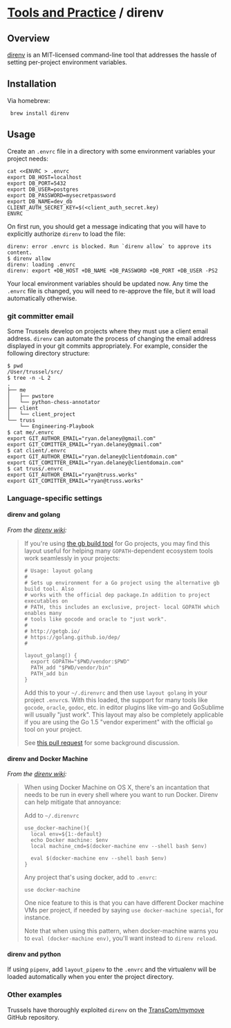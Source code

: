# [Tools and Practice](../README.md) / direnv

## Overview

[direnv](https://direnv.net/) is an MIT-licensed command-line tool that addresses the hassle of setting per-project environment variables.

## Installation

Via homebrew:

     brew install direnv

## Usage

Create an `.envrc` file in a directory with some environment variables your project needs:

```
cat <<ENVRC > .envrc
export DB_HOST=localhost
export DB_PORT=5432
export DB_USER=postgres
export DB_PASSWORD=mysecretpassword
export DB_NAME=dev_db
CLIENT_AUTH_SECRET_KEY=$(<client_auth_secret.key)
ENVRC
```

On first run, you should get a message indicating that you will have to explicitly authorize `direnv` to load the file:

```
direnv: error .envrc is blocked. Run `direnv allow` to approve its content.
$ direnv allow
direnv: loading .envrc
direnv: export +DB_HOST +DB_NAME +DB_PASSWORD +DB_PORT +DB_USER -PS2
```

Your local environment variables should be updated now. Any time the `.envrc` file is changed, you will need to re-approve the file, but it will load automatically otherwise.

### git committer email

Some Trussels develop on projects where they must use a client email address. `direnv` can automate the process of changing the email address displayed in your git commits appropriately. For example, consider the following directory structure:

```
$ pwd
/User/trussel/src/
$ tree -n -L 2
.
├── me
│   ├── pwstore
│   └── python-chess-annotator
├── client
│   └── client_project
└── truss
    └── Engineering-Playbook
$ cat me/.envrc
export GIT_AUTHOR_EMAIL="ryan.delaney@gmail.com"
export GIT_COMITTER_EMAIL="ryan.delaney@gmail.com"
$ cat client/.envrc
export GIT_AUTHOR_EMAIL="ryan.delaney@clientdomain.com"
export GIT_COMITTER_EMAIL="ryan.delaney@clientdomain.com"
$ cat truss/.envrc
export GIT_AUTHOR_EMAIL="ryan@truss.works"
export GIT_COMITTER_EMAIL="ryan@truss.works"
```

### Language-specific settings

#### direnv and golang

_From the [direnv wiki](https://github.com/direnv/direnv/wiki/golang):_

> If you're using [the gb build tool](http://getgb.io/) for Go projects, you may find this layout useful for helping many `GOPATH`-dependent ecosystem tools work seamlessly in your projects:
>
> ```
> # Usage: layout golang
> #
> # Sets up environment for a Go project using the alternative gb build tool. Also
> # works with the official dep package.In addition to project executables on
> # PATH, this includes an exclusive, project- local GOPATH which enables many
> # tools like gocode and oracle to "just work".
> #
> # http://getgb.io/
> # https://golang.github.io/dep/
> #
>
> layout_golang() {
>   export GOPATH="$PWD/vendor:$PWD"
>   PATH_add "$PWD/vendor/bin"
>   PATH_add bin
> }
> ```
>
> Add this to your `~/.direnvrc` and then use `layout golang` in your project `.envrc`s. With this loaded, the support for many tools like `gocode`, `oracle`, `godoc`, etc. in editor plugins like vim-go and GoSublime will usually "just work". This layout may also be completely applicable if you are using the Go 1.5 "vendor experiment" with the official `go` tool on your project.
>
> See [this pull request](https://github.com/direnv/direnv/pull/188) for some background discussion.

#### direnv and Docker Machine

_From the [direnv wiki](https://github.com/direnv/direnv/wiki/Docker-Machine):_

> When using Docker Machine on OS X, there's an incantation that needs to be run in every shell where you want to run Docker. Direnv can help mitigate that annoyance:
>
> Add to `~/.direnvrc`
>
> ```
> use_docker-machine(){
>   local env=${1:-default}
>   echo Docker machine: $env
>   local machine_cmd=$(docker-machine env --shell bash $env)
>
>   eval $(docker-machine env --shell bash $env)
> }
> ```
>
> Any project that's using docker, add to `.envrc`:
>
> ```
> use docker-machine
> ```
>
> One nice feature to this is that you can have different Docker machine VMs per project, if needed by saying `use docker-machine special`, for instance.
>
> Note that when using this pattern, when docker-machine warns you to `eval (docker-machine env)`, you'll want instead to `direnv reload`.

#### direnv and python

If using `pipenv`, add `layout_pipenv` to the `.envrc` and the virtualenv will be loaded automatically when you enter the project directory.

### Other examples

Trussels have thoroughly exploited `direnv` on the [TransCom/mymove](https://github.com/transcom/mymove/blob/master/.envrc) GitHub repository.
